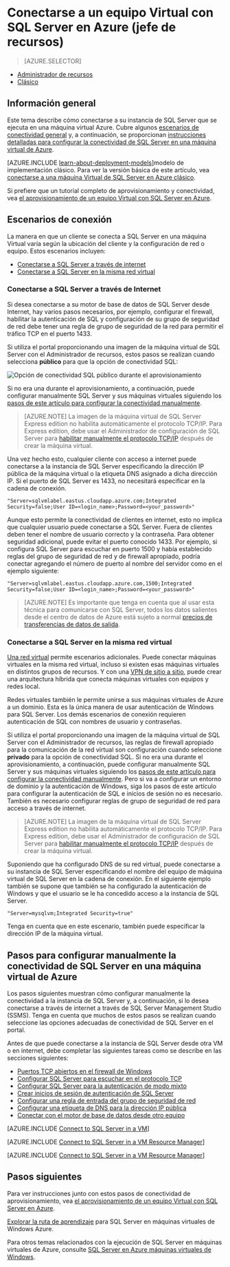 <properties
    pageTitle="Conectarse a un equipo Virtual con SQL Server (Administrador de recursos) | Microsoft Azure"
    description="Obtenga información sobre cómo conectarse a SQL Server en una máquina Virtual en Azure. En este tema se utiliza el modelo de implementación clásico. Los escenarios varían según la configuración de red y la ubicación del cliente."
    services="virtual-machines-windows"
    documentationCenter="na"
    authors="rothja"
    manager="jhubbard"    
    tags="azure-resource-manager"/>
<tags
    ms.service="virtual-machines-windows"
    ms.devlang="na"
    ms.topic="article"
    ms.tgt_pltfrm="vm-windows-sql-server"
    ms.workload="infrastructure-services"
    ms.date="09/21/2016"
    ms.author="jroth" />

# <a name="connect-to-a-sql-server-virtual-machine-on-azure-resource-manager"></a>Conectarse a un equipo Virtual con SQL Server en Azure (jefe de recursos)

> [AZURE.SELECTOR]
- [Administrador de recursos](virtual-machines-windows-sql-connect.md)
- [Clásico](virtual-machines-windows-classic-sql-connect.md)

## <a name="overview"></a>Información general

Este tema describe cómo conectarse a su instancia de SQL Server que se ejecuta en una máquina virtual Azure. Cubre algunos [escenarios de conectividad general](#connection-scenarios) y, a continuación, se proporcionan [instrucciones detalladas para configurar la conectividad de SQL Server en una máquina virtual de Azure](#steps-for-manually-configuring-sql-server-connectivity-in-an-azure-vm).

[AZURE.INCLUDE [learn-about-deployment-models](../../includes/learn-about-deployment-models-rm-include.md)]modelo de implementación clásico. Para ver la versión básica de este artículo, vea [conectarse a una máquina Virtual de SQL Server en Azure clásico](virtual-machines-windows-classic-sql-connect.md).

Si prefiere que un tutorial completo de aprovisionamiento y conectividad, vea [el aprovisionamiento de un equipo Virtual con SQL Server en Azure](virtual-machines-windows-portal-sql-server-provision.md).

## <a name="connection-scenarios"></a>Escenarios de conexión

La manera en que un cliente se conecta a SQL Server en una máquina Virtual varía según la ubicación del cliente y la configuración de red o equipo. Estos escenarios incluyen:

- [Conectarse a SQL Server a través de internet](#connect-to-sql-server-over-the-internet)
- [Conectarse a SQL Server en la misma red virtual](#connect-to-sql-server-in-the-same-virtual-network)

### <a name="connect-to-sql-server-over-the-internet"></a>Conectarse a SQL Server a través de Internet

Si desea conectarse a su motor de base de datos de SQL Server desde Internet, hay varios pasos necesarios, por ejemplo, configurar el firewall, habilitar la autenticación de SQL y configuración de su grupo de seguridad de red debe tener una regla de grupo de seguridad de la red para permitir el tráfico TCP en el puerto 1433.

Si utiliza el portal proporcionando una imagen de la máquina virtual de SQL Server con el Administrador de recursos, estos pasos se realizan cuando selecciona **público** para que la opción de conectividad SQL:

![Opción de conectividad SQL público durante el aprovisionamiento](./media/virtual-machines-windows-sql-connect/sql-vm-portal-connectivity.png)

Si no era una durante el aprovisionamiento, a continuación, puede configurar manualmente SQL Server y sus máquinas virtuales siguiendo los [pasos de este artículo para configurar la conectividad manualmente](#steps-for-manually-configuring-sql-server-connectivity-in-an-azure-vm).

>[AZURE.NOTE] La imagen de la máquina virtual de SQL Server Express edition no habilita automáticamente el protocolo TCP/IP. Para Express edition, debe usar el Administrador de configuración de SQL Server para [habilitar manualmente el protocolo TCP/IP](#configure-sql-server-to-listen-on-the-tcp-protocol) después de crear la máquina virtual.

Una vez hecho esto, cualquier cliente con acceso a internet puede conectarse a la instancia de SQL Server especificando la dirección IP pública de la máquina virtual o la etiqueta DNS asignado a dicha dirección IP. Si el puerto de SQL Server es 1433, no necesitará especificar en la cadena de conexión.

    "Server=sqlvmlabel.eastus.cloudapp.azure.com;Integrated Security=false;User ID=<login_name>;Password=<your_password>"

Aunque esto permite la conectividad de clientes en internet, esto no implica que cualquier usuario puede conectarse a SQL Server. Fuera de clientes deben tener el nombre de usuario correcto y la contraseña. Para obtener seguridad adicional, puede evitar el puerto conocido 1433. Por ejemplo, si configura SQL Server para escuchar en puerto 1500 y había establecido reglas del grupo de seguridad de red y de firewall apropiado, podría conectar agregando el número de puerto al nombre del servidor como en el ejemplo siguiente:

    "Server=sqlvmlabel.eastus.cloudapp.azure.com,1500;Integrated Security=false;User ID=<login_name>;Password=<your_password>"

>[AZURE.NOTE] Es importante que tenga en cuenta que al usar esta técnica para comunicarse con SQL Server, todos los datos salientes desde el centro de datos de Azure está sujeto a normal [precios de transferencias de datos de salida](https://azure.microsoft.com/pricing/details/data-transfers/).

### <a name="connect-to-sql-server-in-the-same-virtual-network"></a>Conectarse a SQL Server en la misma red virtual

[Una red virtual](../virtual-network/virtual-networks-overview.md) permite escenarios adicionales. Puede conectar máquinas virtuales en la misma red virtual, incluso si existen esas máquinas virtuales en distintos grupos de recursos. Y con una [VPN de sitio a sitio](../vpn-gateway/vpn-gateway-site-to-site-create.md), puede crear una arquitectura híbrida que conecta máquinas virtuales con equipos y redes local.

Redes virtuales también le permite unirse a sus máquinas virtuales de Azure a un dominio. Esta es la única manera de usar autenticación de Windows para SQL Server. Los demás escenarios de conexión requieren autenticación de SQL con nombres de usuario y contraseñas.

Si utiliza el portal proporcionando una imagen de la máquina virtual de SQL Server con el Administrador de recursos, las reglas de firewall apropiado para la comunicación de la red virtual son configuración cuando seleccione **privado** para la opción de conectividad SQL. Si no era una durante el aprovisionamiento, a continuación, puede configurar manualmente SQL Server y sus máquinas virtuales siguiendo los [pasos de este artículo para configurar la conectividad manualmente](#steps-for-manually-configuring-sql-server-connectivity-in-an-azure-vm). Pero si va a configurar un entorno de dominio y la autenticación de Windows, siga los pasos de este artículo para configurar la autenticación de SQL e inicios de sesión no es necesario. También es necesario configurar reglas de grupo de seguridad de red para acceso a través de internet.

>[AZURE.NOTE] La imagen de la máquina virtual de SQL Server Express edition no habilita automáticamente el protocolo TCP/IP. Para Express edition, debe usar el Administrador de configuración de SQL Server para [habilitar manualmente el protocolo TCP/IP](#configure-sql-server-to-listen-on-the-tcp-protocol) después de crear la máquina virtual.

Suponiendo que ha configurado DNS de su red virtual, puede conectarse a su instancia de SQL Server especificando el nombre del equipo de máquina virtual de SQL Server en la cadena de conexión. En el siguiente ejemplo también se supone que también se ha configurado la autenticación de Windows y que el usuario se le ha concedido acceso a la instancia de SQL Server.

    "Server=mysqlvm;Integrated Security=true"

Tenga en cuenta que en este escenario, también puede especificar la dirección IP de la máquina virtual.

## <a name="steps-for-manually-configuring-sql-server-connectivity-in-an-azure-vm"></a>Pasos para configurar manualmente la conectividad de SQL Server en una máquina virtual de Azure

Los pasos siguientes muestran cómo configurar manualmente la conectividad a la instancia de SQL Server y, a continuación, si lo desea conectarse a través de internet a través de SQL Server Management Studio (SSMS). Tenga en cuenta que muchos de estos pasos se realizan cuando seleccione las opciones adecuadas de conectividad de SQL Server en el portal.

Antes de que puede conectarse a la instancia de SQL Server desde otra VM o en internet, debe completar las siguientes tareas como se describe en las secciones siguientes:

- [Puertos TCP abiertos en el firewall de Windows](#open-tcp-ports-in-the-windows-firewall-for-the-default-instance-of-the-database-engine)
- [Configurar SQL Server para escuchar en el protocolo TCP](#configure-sql-server-to-listen-on-the-tcp-protocol)
- [Configurar SQL Server para la autenticación de modo mixto](#configure-sql-server-for-mixed-mode-authentication)
- [Crear inicios de sesión de autenticación de SQL Server](#create-sql-server-authentication-logins)
- [Configurar una regla de entrada del grupo de seguridad de red](#configure-a-network-security-group-inbound-rule-for-the-vm)
- [Configurar una etiqueta de DNS para la dirección IP pública](#configure-a-dns-label-for-the-public-ip-address)
- [Conectar con el motor de base de datos desde otro equipo](#connect-to-the-database-engine-from-another-computer)

[AZURE.INCLUDE [Connect to SQL Server in a VM](../../includes/virtual-machines-sql-server-connection-steps.md)]

[AZURE.INCLUDE [Connect to SQL Server in a VM Resource Manager](../../includes/virtual-machines-sql-server-connection-steps-resource-manager-nsg-rule.md)]

[AZURE.INCLUDE [Connect to SQL Server in a VM Resource Manager](../../includes/virtual-machines-sql-server-connection-steps-resource-manager.md)]

## <a name="next-steps"></a>Pasos siguientes

Para ver instrucciones junto con estos pasos de conectividad de aprovisionamiento, vea [el aprovisionamiento de un equipo Virtual con SQL Server en Azure](virtual-machines-windows-portal-sql-server-provision.md).

[Explorar la ruta de aprendizaje](https://azure.microsoft.com/documentation/learning-paths/sql-azure-vm/) para SQL Server en máquinas virtuales de Windows Azure.

Para otros temas relacionados con la ejecución de SQL Server en máquinas virtuales de Azure, consulte [SQL Server en Azure máquinas virtuales de Windows](virtual-machines-windows-sql-server-iaas-overview.md).
